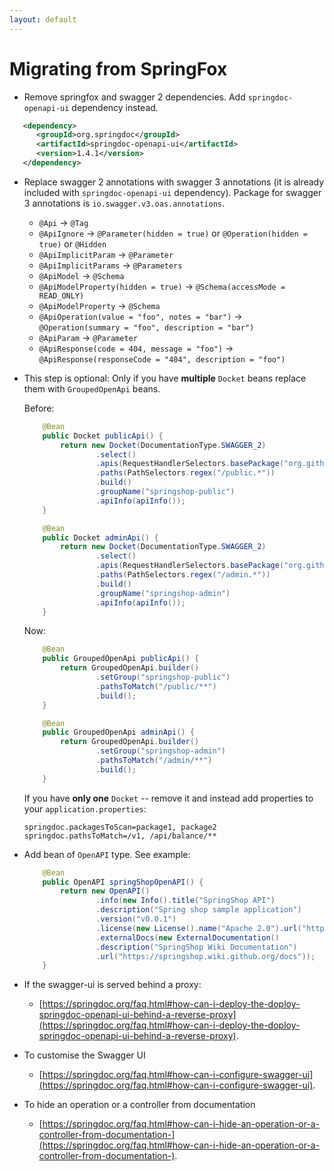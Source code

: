 ```yaml
---
layout: default
---
```


<h1> Migrating from SpringFox </h1> 

+ Remove springfox and swagger 2 dependencies. Add `springdoc-openapi-ui` dependency instead.

```xml
   <dependency>
      <groupId>org.springdoc</groupId>
      <artifactId>springdoc-openapi-ui</artifactId>
      <version>1.4.1</version>
   </dependency>
```
 
+ Replace swagger 2 annotations with swagger 3 annotations (it is already included with `springdoc-openapi-ui` dependency).
Package for swagger 3 annotations is `io.swagger.v3.oas.annotations`.

  - `@Api` -> `@Tag`
  - `@ApiIgnore` -> `@Parameter(hidden = true)` or `@Operation(hidden = true)` or `@Hidden`
  - `@ApiImplicitParam` -> `@Parameter`
  - `@ApiImplicitParams` -> `@Parameters`
  - `@ApiModel` -> `@Schema` 
  - `@ApiModelProperty(hidden = true)` -> `@Schema(accessMode = READ_ONLY)` 
  - `@ApiModelProperty` -> `@Schema` 
  - `@ApiOperation(value = "foo", notes = "bar")` -> `@Operation(summary = "foo", description = "bar")`
  - `@ApiParam` -> `@Parameter`
  - `@ApiResponse(code = 404, message = "foo")` -> `@ApiResponse(responseCode = "404", description = "foo")` 

+ This step is optional: Only if you have **multiple** `Docket` beans replace them with `GroupedOpenApi` beans.

  Before:
  ```java
      @Bean
      public Docket publicApi() {
          return new Docket(DocumentationType.SWAGGER_2)
                  .select()
                  .apis(RequestHandlerSelectors.basePackage("org.github.springshop.web.public"))
                  .paths(PathSelectors.regex("/public.*"))
                  .build()
                  .groupName("springshop-public")
                  .apiInfo(apiInfo());
      }
  
      @Bean
      public Docket adminApi() {
          return new Docket(DocumentationType.SWAGGER_2)
                  .select()
                  .apis(RequestHandlerSelectors.basePackage("org.github.springshop.web.admin"))
                  .paths(PathSelectors.regex("/admin.*"))
                  .build()
                  .groupName("springshop-admin")
                  .apiInfo(apiInfo());
      }
  ```
  Now:
  ```java
      @Bean
      public GroupedOpenApi publicApi() {
          return GroupedOpenApi.builder()
                  .setGroup("springshop-public")
                  .pathsToMatch("/public/**")
                  .build();
      }
  
      @Bean
      public GroupedOpenApi adminApi() {
          return GroupedOpenApi.builder()
                  .setGroup("springshop-admin")
                  .pathsToMatch("/admin/**")
                  .build();
      }
  ```
   If you have **only one** `Docket` -- remove it and instead add properties to your `application.properties`:
   ```properties
  springdoc.packagesToScan=package1, package2
  springdoc.pathsToMatch=/v1, /api/balance/**
  ```
+ Add bean of `OpenAPI` type. See example:
  ```java
      @Bean
      public OpenAPI springShopOpenAPI() {
          return new OpenAPI()
                  .info(new Info().title("SpringShop API")
                  .description("Spring shop sample application")
                  .version("v0.0.1")
                  .license(new License().name("Apache 2.0").url("http://springdoc.org")))
                  .externalDocs(new ExternalDocumentation()
                  .description("SpringShop Wiki Documentation")
                  .url("https://springshop.wiki.github.org/docs"));
      }
  ```
  
 + If the swagger-ui is served behind a proxy:
   * [https://springdoc.org/faq.html#how-can-i-deploy-the-doploy-springdoc-openapi-ui-behind-a-reverse-proxy](https://springdoc.org/faq.html#how-can-i-deploy-the-doploy-springdoc-openapi-ui-behind-a-reverse-proxy).

 + To customise the Swagger UI
   * [https://springdoc.org/faq.html#how-can-i-configure-swagger-ui](https://springdoc.org/faq.html#how-can-i-configure-swagger-ui).

 + To hide an operation or a controller from documentation
   * [https://springdoc.org/faq.html#how-can-i-hide-an-operation-or-a-controller-from-documentation-](https://springdoc.org/faq.html#how-can-i-hide-an-operation-or-a-controller-from-documentation-).


